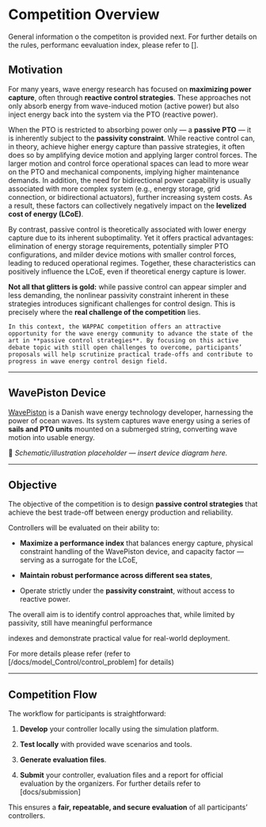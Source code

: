 # Competition Overview
General information o the competiton is provided next. For further details on the rules, performanc eevaluation index, please refer to [].

## Motivation

For many years, wave energy research has focused on **maximizing power capture**, often through **reactive control strategies**. These approaches not only absorb energy from wave-induced motion (active power) but also inject energy back into the system via the PTO (reactive power). 

When the PTO is restricted to absorbing power only — a **passive PTO** — it is inherently subject to the **passivity constraint**. While reactive control can, in theory, achieve higher energy capture than passive strategies, it often does so by amplifying device motion and applying larger control forces. The larger motion and control force operational spaces can lead to more wear on the PTO and mechanical components, implying higher maintenance demands. In addition, the need for bidirectional power capability is usually associated with more complex system (e.g., energy storage, grid connection, or bidirectional actuators), further increasing system  costs. As a result, these factors can collectively negatively impact on the **levelized cost of energy (LCoE)**.  

By contrast, passive control is theoretically associated with lower energy capture due to its inherent suboptimality. Yet it offers practical advantages: elimination of energy storage requirements, potentially simpler PTO configurations, and milder device motions with smaller control forces, leading to reduced operational regimes. Together, these characteristics can positively influence the LCoE, even if theoretical energy capture is lower.  

**Not all that glitters is gold:** while passive control can appear simpler and less demanding, the nonlinear passivity constraint inherent in these strategies introduces significant challenges for control design. This is precisely where the **real challenge of the competition** lies.  

```{important} 
In this context, the WAPPAC competition offers an attractive opportunity for the wave energy community to advance the state of the art in **passive control strategies**. By focusing on this active debate topic with still open challenges to overcome, participants’ proposals will help scrutinize practical trade-offs and contribute to progress in wave energy control design field.  
```

---


## WavePiston Device


[WavePiston](https://wavepiston.dk/) is a Danish wave energy technology developer, harnessing the power of ocean waves. Its system captures wave energy using a series of **sails and PTO units** mounted on a submerged string, converting wave motion into usable energy.  


📌 *Schematic/illustration placeholder — insert device diagram here.*



---


## Objective


The objective of the competition is to design **passive control strategies** that achieve the best trade-off between energy production and reliability.  

Controllers will be evaluated on their ability to:


- **Maximize a performance index** that balances energy capture, physical constraint handling of the WavePiston device, and capacity factor — serving as a surrogate for the LCoE,  

- **Maintain robust performance across different sea states**,  

- Operate strictly under the **passivity constraint**, without access to reactive power.


The overall aim is to identify control approaches that, while limited by passivity, still have meaningful performance

indexes and demonstrate practical value for real-world deployment.


For more details please refer (refer to [/docs/model_Control/control_problem] for details) 


---


## Competition Flow


The workflow for participants is straightforward:


1. **Develop** your controller locally using the simulation platform.  

2. **Test locally** with provided wave scenarios and tools.  

3. **Generate evaluation files**.  

4. **Submit** your controller, evaluation files and a report for official evaluation by the organizers. For further details refer to [docs/submission]


This ensures a **fair, repeatable, and secure evaluation** of all participants’ controllers.
